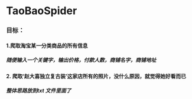 # TaoBaoSpider
<h3>目标：</h3>
<h4>1.爬取淘宝某一分类商品的所有信息</h4>
<h5>随便输入一个关键字，输出价格，付款人数，商铺名字，商铺地址</h5>
<h4>2. 爬取‘赵大喜独立复古装’这家店所有的照片，没什么原因，就觉得她好看而已</h4>
<h5>整体思路放到txt 文件里面了</h5>
